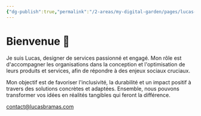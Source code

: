 ```yaml
---
{"dg-publish":true,"permalink":"/2-areas/my-digital-garden/pages/lucas-bramas/","tags":["gardenEntry"],"dgHomeLink":"false","dgShowBacklinks":"false","dgShowLocalGraph":"false"}
---
```


# Bienvenue 👋

Je suis Lucas, designer de services passionné et engagé. Mon rôle est d'accompagner les organisations dans la conception et l'optimisation de leurs produits et services, afin de répondre à des enjeux sociaux cruciaux.

Mon objectif est de favoriser l'inclusivité, la durabilité et un impact positif à travers des solutions concrètes et adaptées. Ensemble, nous pouvons transformer vos idées en réalités tangibles qui feront la différence.

contact@lucasbramas.com